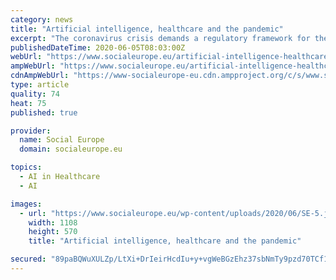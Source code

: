 ```yaml
---
category: news
title: "Artificial intelligence, healthcare and the pandemic"
excerpt: "The coronavirus crisis demands a regulatory framework for the application of AI to protect public health without jeopardising human rights."
publishedDateTime: 2020-06-05T08:03:00Z
webUrl: "https://www.socialeurope.eu/artificial-intelligence-healthcare-and-the-pandemic"
ampWebUrl: "https://www.socialeurope.eu/artificial-intelligence-healthcare-and-the-pandemic/amp"
cdnAmpWebUrl: "https://www-socialeurope-eu.cdn.ampproject.org/c/s/www.socialeurope.eu/artificial-intelligence-healthcare-and-the-pandemic/amp"
type: article
quality: 74
heat: 75
published: true

provider:
  name: Social Europe
  domain: socialeurope.eu

topics:
  - AI in Healthcare
  - AI

images:
  - url: "https://www.socialeurope.eu/wp-content/uploads/2020/06/SE-5.jpg"
    width: 1108
    height: 570
    title: "Artificial intelligence, healthcare and the pandemic"

secured: "89paBQWuXULZp/LtXi+DrIeirHcdIu+y+vgWeBGzEhz37sbNmTy9pzd70TCf112x7CDALXbX+RbL2qGpIXjbwtIVeMvewIqa1svidZg+1R27hadtbL6FBNklX1K9BhSoTp2R1YeYLr5og25wDD5Bd8E+YE9iYp9ri7T+ME6mpMt02MUzHGbl1a5NqVF9WlEBB34f4ONfKTCLXemS3btZOJ3JmdNd1HOygAnFlVk565zs97dp95m+aQ95CczlqUMjO6k/rY21T455lawdOsLHg7fl4h/CzKZgK8MirW/drHF0jkVJcq1lykIgYUC87pYuOk7x0tFx6izMS/5g/RzYPHjzq2guTeZfDyi4XhdwgquxeZAMhdPM1FSpxrTX5+13vLTMxY7vXNCJh5gvVwZ1KEFX7qX/F7CKssir5Yabd88l9tZ9xcs03r+IUPbr2ylukQ3hB41dktHxk9R5Kc/ZTF9IL24U6vusXIgqzzcpZek=;RcongMySGxsPYH9FwapViA=="
---
```


